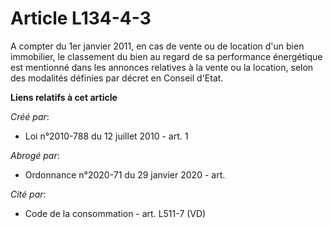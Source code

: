 # Article L134-4-3

A compter du 1er janvier 2011, en cas de vente ou de location d'un bien immobilier, le classement du bien au regard de sa
performance énergétique est mentionné dans les annonces relatives à la vente ou la location, selon des modalités définies par
décret en Conseil d'Etat.

**Liens relatifs à cet article**

_Créé par_:

  - Loi n°2010-788 du 12 juillet 2010 - art. 1

_Abrogé par_:

  - Ordonnance n°2020-71 du 29 janvier 2020 - art.

_Cité par_:

  - Code de la consommation - art. L511-7 (VD)
